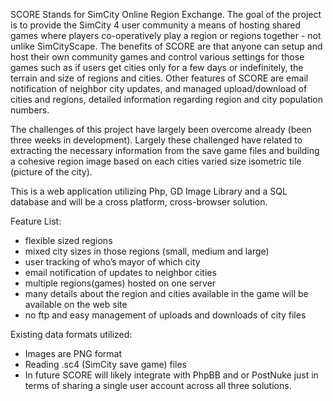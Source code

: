 SCORE Stands for SimCity Online Region Exchange. The goal of the project is to provide the SimCity 4 user community a means of hosting shared games where players co-operatively play a region or regions together - not unlike SimCityScape. The benefits of SCORE are that anyone can setup and host their own community games and control various settings for those games such as if users get cities only for a few days or indefinitely, the terrain and size of regions and cities. Other features of SCORE are email notification of neighbor city updates, and managed upload/download of cities and regions, detailed information regarding region and city population numbers.
 
The challenges of this project have largely been overcome already (been three weeks in development). Largely these challenged have related to extracting the necessary information from the save game files and building a cohesive region image based on each cities varied size isometric tile (picture of the city).
 
This is a web application utilizing Php, GD Image Library and a SQL database and will be a cross platform, cross-browser solution.
 
Feature List:
 
- flexible sized regions
- mixed city sizes in those regions (small, medium and large)
- user tracking of who’s mayor of which city
- email notification of updates to neighbor cities
- multiple regions(games) hosted on one server
- many details about the region and cities available in the game will be available on the web site
- no ftp and easy management of uploads and downloads of city files
 
 
Existing data formats utilized:
- Images are PNG format
- Reading .sc4 (SimCity save game) files
- In future SCORE will likely integrate with PhpBB and or PostNuke just in terms of sharing a single user account across all three solutions.

